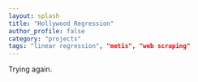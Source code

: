 ```yaml
---
layout: splash
title: "Hollywood Regression"
author_profile: false
category: "projects"
tags: "linear regression", "metis", "web scraping" 
---
```


Trying again.
